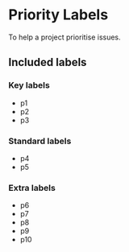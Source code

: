 # Priority Labels

To help a project prioritise issues.

## Included labels

### Key labels

- p1
- p2
- p3

### Standard labels

- p4
- p5

### Extra labels

- p6
- p7
- p8
- p9
- p10